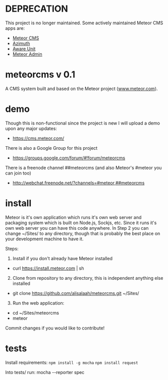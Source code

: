 DEPRECATION
===========

This project is no longer maintained. Some actively maintained Meteor CMS apps are:

* [Meteor CMS](https://github.com/nicolaslopezj/meteor-cms)
* [Azimuth](https://github.com/mcrider/azimuth)
* [Aware Unit](https://github.com/SteelzZ/au-cmsinn/)
* [Meteor Admin](https://github.com/yogiben/meteor-admin)

meteorcms v 0.1
=========

A CMS system built and based on the Meteor project (www.meteor.com).

demo
====

Though this is non-functional since the project is new I will upload a demo upon any major updates:

- https://cms.meteor.com/

There is also a Google Group for this project

- https://groups.google.com/forum/#!forum/meteorcms

There is a freenode channel ##meteorcms (and also Meteor's #meteor you can join too)

- http://webchat.freenode.net/?channels=#meteor,##meteorcms

install
=======

Meteor is it's own application which runs it's own web server and packaging system which is built on Node.js, Sockjs, etc. Since it runs it's own web server you can have this code anywhere. In Step 2 you can change ~/Sites/ to any directory, though that is probably the best place on your development machine to have it.

Steps:

1) Install if you don't already have Meteor installed
- curl https://install.meteor.com | sh

2) Clone from repository to any directory, this is independent anything else installed
- git clone https://github.com/alisalaah/meteorcms.git ~/Sites/

3) Run the web application:
- cd ~/Sites/meteorcms
- meteor

Commit changes if you would like to contribute!

tests
=======

Install requirements:
`npm install -g mocha`
`npm install request`

Into tests/ run: mocha --reporter spec
